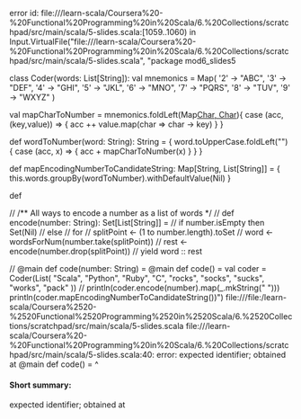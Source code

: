 error id: file://<WORKSPACE>/learn-scala/Coursera%20-%20Functional%20Programming%20in%20Scala/6.%20Collections/scratchpad/src/main/scala/5-slides.scala:[1059..1060) in Input.VirtualFile("file://<WORKSPACE>/learn-scala/Coursera%20-%20Functional%20Programming%20in%20Scala/6.%20Collections/scratchpad/src/main/scala/5-slides.scala", "package mod6_slides5

class Coder(words: List[String]):
  val mnemonics = Map(
    '2' -> "ABC", '3' -> "DEF", '4' -> "GHI", '5' -> "JKL",
    '6' -> "MNO", '7' -> "PQRS", '8' -> "TUV", '9' -> "WXYZ"
  )

  val mapCharToNumber = mnemonics.foldLeft(Map[Char, Char]()){
    case (acc, (key,value)) => {
      acc ++ value.map(char => char -> key)
    }
  }

  def wordToNumber(word: String): String = {
    word.toUpperCase.foldLeft("") {
      case (acc, x) => {
        acc + mapCharToNumber(x)
      }
    }
  }
  
  def mapEncodingNumberToCandidateString: Map[String, List[String]] = {
    this.words.groupBy(wordToNumber).withDefaultValue(Nil)
  }

  def

  // /** All ways to encode a number as a list of words */
  // def encode(number: String): Set[List[String]] =
  //   if number.isEmpty then Set(Nil)
  //   else
  //     for
  //       splitPoint <- (1 to number.length).toSet
  //       word <- wordsForNum(number.take(splitPoint))
  //       rest <- encode(number.drop(splitPoint))
  //     yield word :: rest

// @main def code(number: String) =
@main def code() =
  val coder = Coder(List(
    "Scala", "Python", "Ruby", "C",
    "rocks", "socks", "sucks", "works", "pack"
  ))
  // println(coder.encode(number).map(_.mkString(" ")))
  println(coder.mapEncodingNumberToCandidateString())")
file://<WORKSPACE>/file:<WORKSPACE>/learn-scala/Coursera%2520-%2520Functional%2520Programming%2520in%2520Scala/6.%2520Collections/scratchpad/src/main/scala/5-slides.scala
file://<WORKSPACE>/learn-scala/Coursera%20-%20Functional%20Programming%20in%20Scala/6.%20Collections/scratchpad/src/main/scala/5-slides.scala:40: error: expected identifier; obtained at
@main def code() =
^
#### Short summary: 

expected identifier; obtained at